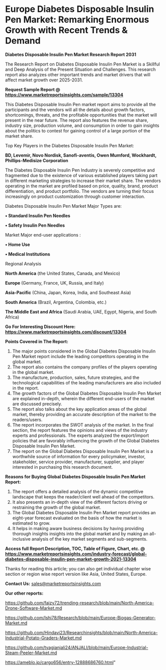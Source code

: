 # Europe Diabetes Disposable Insulin Pen Market: Remarking Enormous Growth with Recent Trends & Demand

<strong>Diabetes Disposable Insulin Pen Market Research Report 2031</strong>

The Research Report on Diabetes Disposable Insulin Pen Market is a Skillful and Deep Analysis of the Present Situation and Challenges. This research report also analyzes other important trends and market drivers that will affect market growth over 2025-2031.

<strong>Request Sample Report @ <a href=https://www.marketreportsinsights.com/sample/13304>https://www.marketreportsinsights.com/sample/13304</a></strong>

This Diabetes Disposable Insulin Pen market report aims to provide all the participants and the vendors will all the details about growth factors, shortcomings, threats, and the profitable opportunities that the market will present in the near future. The report also features the revenue share, industry size, production volume, and consumption in order to gain insights about the politics to contest for gaining control of a large portion of the market share.

Top Key Players in the Diabetes Disposable Insulin Pen Market:

<strong>BD, Levemir, Novo Nordisk, Sanofi-aventis, Owen Mumford, Wockhardt, Phillips-Medisize Corporation</strong>

The Diabetes Disposable Insulin Pen Industry is severely competitive and fragmented due to the existence of various established players taking part in different marketing strategies to increase their market share. The vendors operating in the market are profiled based on price, quality, brand, product differentiation, and product portfolio. The vendors are turning their focus increasingly on product customization through customer interaction.

Diabetes Disposable Insulin Pen Market Major Types are:

<strong>• Standard Insulin Pen Needles

• Safety Insulin Pen Needles</strong>

Market Major end-user applications :

<strong>• Home Use

• Medical Institutions</strong>

Regional Analysis

</u><strong><b>North America</b></strong> (the United States, Canada, and Mexico)

<strong><b>Europe </b></strong>(Germany, France, UK, Russia, and Italy)

<strong><b>Asia-Pacific</b></strong> (China, Japan, Korea, India, and Southeast Asia)

<strong><b>South America</b></strong> (Brazil, Argentina, Colombia, etc.)

<strong><b>The Middle East and Africa</b></strong> (Saudi Arabia, UAE, Egypt, Nigeria, and South Africa)

<strong>Go For Interesting Discount Here: <a href=https://www.marketreportsinsights.com/discount/13304>https://www.marketreportsinsights.com/discount/13304</a></strong>

<strong>Points Covered in The Report:</strong>
<ol>
  <li>The major points considered in the Global Diabetes Disposable Insulin Pen Market report include the leading competitors operating in the global market.</li>
  <li>The report also contains the company profiles of the players operating in the global market.</li>
  <li>The manufacture, production, sales, future strategies, and the technological capabilities of the leading manufacturers are also included in the report.</li>
  <li>The growth factors of the Global Diabetes Disposable Insulin Pen Market are explained in-depth, wherein the different end-users of the market are discussed precisely.</li>
  <li>The report also talks about the key application areas of the global market, thereby providing an accurate description of the market to the readers/users.</li>
  <li>The report incorporates the SWOT analysis of the market. In the final section, the report features the opinions and views of the industry experts and professionals. The experts analyzed the export/import policies that are favorably influencing the growth of the Global Diabetes Disposable Insulin Pen Market.</li>
  <li>The report on the Global Diabetes Disposable Insulin Pen Market is a worthwhile source of information for every policymaker, investor, stakeholder, service provider, manufacturer, supplier, and player interested in purchasing this research document.</li>
</ol>
<strong>Reasons for Buying Global Diabetes Disposable Insulin Pen Market Report:</strong>

<ol>
  <li>The report offers a detailed analysis of the dynamic competitive landscape that keeps the reader/client well ahead of the competitors.</li>
  <li>It also presents an in-depth view of the different factors driving or restraining the growth of the global market.</li>
  <li>The Global Diabetes Disposable Insulin Pen Market report provides an eight-year forecast evaluated on the basis of how the market is estimated to grow.</li>
  <li>It helps in making aware business decisions by having providing thorough insights insights into the global market and by making an all-inclusive analysis of the key market segments and sub-segments.</li>
</ol>
<strong>Access full Report Description, TOC, Table of Figure, Chart, etc. @ <a href=https://www.marketreportsinsights.com/industry-forecast/global-diabetes-disposable-insulin-pen-market-growth-2021-13304>https://www.marketreportsinsights.com/industry-forecast/global-diabetes-disposable-insulin-pen-market-growth-2021-13304</a></strong>


Thanks for reading this article; you can also get individual chapter wise section or region wise report version like Asia, United States, Europe.

<strong>Contact Us:</strong>
sales@marketreportsinsights.com

<strong>Our other reports:</strong>

<a href=https://github.com/faizy72/trending-research/blob/main/North-America-Drone-Software-Market.md>https://github.com/faizy72/trending-research/blob/main/North-America-Drone-Software-Market.md</a>

<a href=https://github.com/Ishi78/Research/blob/main/Europe-Biogas-Generator-Market.md>https://github.com/Ishi78/Research/blob/main/Europe-Biogas-Generator-Market.md</a>

<a href=https://github.com/Hindavi23/Researchinsights/blob/main/North-America-Industrial-Potato-Graders-Market.md>https://github.com/Hindavi23/Researchinsights/blob/main/North-America-Industrial-Potato-Graders-Market.md</a>

<a href=https://github.com/tyagianjali24/ANJALI/blob/main/Europe-Industrial-Steam-Peeler-Market.md>https://github.com/tyagianjali24/ANJALI/blob/main/Europe-Industrial-Steam-Peeler-Market.md</a>

<a href=https://ameblo.jp/cargo656/entry-12888686760.html>https://ameblo.jp/cargo656/entry-12888686760.html</a>"
